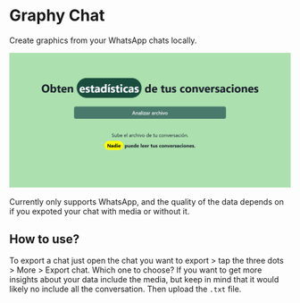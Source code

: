 # Graphy Chat

Create graphics from your WhatsApp chats locally.

![Graphy chat home](/home.png)

Currently only supports WhatsApp, and the quality of the data depends on if you expoted your chat with media or without it.

## How to use?

To export a chat just open the chat you want to export > tap the three dots > More > Export chat.
Which one to choose? If you want to get more insights about your data include the media, but keep in mind that it would likely no include all the conversation. Then upload the `.txt` file.